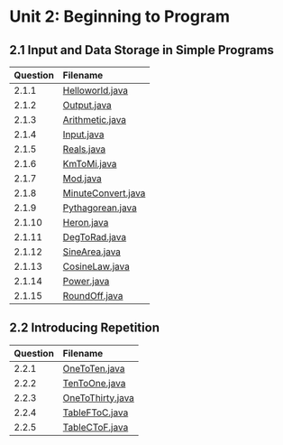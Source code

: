 # Unit 2: Beginning to Program

## 2.1 Input and Data Storage in Simple Programs

| Question | Filename |
| :------------- | :------------- |
| 2.1.1 | [Helloworld.java](Helloworld.java) |
| 2.1.2 | [Output.java](Output.java) |
| 2.1.3 | [Arithmetic.java](Arithmetic.java) |
| 2.1.4 | [Input.java](Input.java) |
| 2.1.5 | [Reals.java](Reals.java) |
| 2.1.6 | [KmToMi.java](KmToMi.java) |
| 2.1.7 | [Mod.java](Mod.java) |
| 2.1.8 | [MinuteConvert.java](MinuteConvert.java) |
| 2.1.9 | [Pythagorean.java](Pythagorean.java) |
| 2.1.10 | [Heron.java](Heron.java) |
| 2.1.11 | [DegToRad.java](DegToRad.java) |
| 2.1.12 | [SineArea.java](SineArea.java) |
| 2.1.13 | [CosineLaw.java](CosineLaw.java) |
| 2.1.14 | [Power.java](Power.java) |
| 2.1.15 | [RoundOff.java](RoundOff.java) |

## 2.2 Introducing Repetition
| Question | Filename |
| :------------- | :------------- |
| 2.2.1 | [OneToTen.java](OneToTen.java) |
| 2.2.2 | [TenToOne.java](TenToOne.java) |
| 2.2.3 | [OneToThirty.java](OneToThirty.java) |
| 2.2.4 | [TableFToC.java](TableFToC.java) |
| 2.2.5 | [TableCToF.java](TableCToF.java) |
